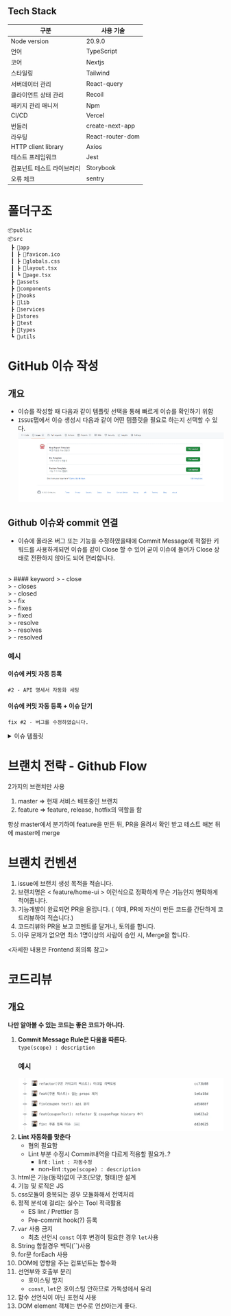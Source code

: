 ## Tech Stack

| 구분                       | 사용 기술        |
| -------------------------- | ---------------- |
| Node version               | 20.9.0           |
| 언어                       | TypeScript       |
| 코어                       | Nextjs           |
| 스타일링                   | Tailwind         |
| 서버데이터 관리            | React-query      |
| 클라이언트 상태 관리       | Recoil           |
| 패키지 관리 매니저         | Npm              |
| CI/CD                      | Vercel           |
| 번들러                     | create-next-app  |
| 라우팅                     | React-router-dom |
| HTTP client library        | Axios            |
| 테스트 프레임워크          | Jest             |
| 컴포넌트 테스트 라이브러리 | Storybook        |
| 오류 체크                  | sentry           |

# 폴더구조
```
📦public
📦src
 ┣ 📂app
 ┃ ┣ 📜favicon.ico
 ┃ ┣ 📜globals.css
 ┃ ┣ 📜layout.tsx
 ┃ ┗ 📜page.tsx
 ┣ 📂assets
 ┣ 📂components
 ┣ 📂hooks
 ┣ 📂lib
 ┣ 📂services
 ┣ 📂stores
 ┣ 📂test
 ┣ 📂types
 ┗ 📂utils
 ```

# GitHub 이슈 작성
## 개요
- 이슈를 작성할 때 다음과 같이 템플릿 선택을 통해 빠르게 이슈를 확인하기 위함
- `ISSUE`탭에서 이슈 생성시 다음과 같이 어떤 템플릿을 필요로 하는지 선택할 수 있다.
![alt text](.github/image.png)

## Github 이슈와 commit 연결
- 이슈에 올라온 버그 또는 기능을 수정하였을때에 Commit Message에 적절한 키워드를 사용하게되면 이슈를 같이 Close 할 수 있어 굳이 이슈에 들어가 Close 상태로 전환하지 않아도 되어 편리합니다.
<br>
> #### keyword
> - close<br>
> - closes<br>
> - closed<br>
> - fix<br>
> - fixes<br>
> - fixed<br>
> - resolve<br>
> - resolves<br>
> - resolved<br>

### 예시
#### 이슈에 커밋 자동 등록
`#2 - API 명세서 자동화 세팅`

#### 이슈에 커밋 자동 등록 + 이슈 닫기
`fix #2 - 버그를 수정하였습니다.`


<details>
<summary>이슈 템플릿</summary>

### 기능요청 이슈
```
## 어떤 기능인가요?

> 추가하려는 기능에 대해 간결하게 설명해주세요

## 작업 상세 내용

- [ ] TODO
- [ ] TODO
- [ ] TODO

## 참고할만한 자료(선택)
```
### 버그리포트 이슈
```
## 어떤 버그인가요?

> 어떤 버그인지 간결하게 설명해주세요

## 어떤 상황에서 발생한 버그인가요?

> (가능하면) Given-When-Then 형식으로 서술해주세요

## 예상 결과

> 예상했던 정상적인 결과가 어떤 것이었는지 설명해주세요

## 참고할만한 자료(선택)
```


</details>

# 브랜치 전략 - Github Flow
2가지의 브랜치만 사용

1. master => 현재 서비스 배포중인 브랜치
2. feature => feature, release, hotfix의 역할을 함

항상 master에서 분기하여 feature을 만든 뒤, PR을 올려서 확인 받고 테스트 해본 뒤에 master에 merge

# 브랜치 컨벤션

1. issue에 브랜치 생성 목적을 적습니다.
2. 브랜치명은 < feature/home-ui > 이런식으로 정확하게 무슨 기능인지 명확하게 적어줍니다.
3. 기능개발이 완료되면 PR을 올립니다. ( 이때, PR에 자신이 만든 코드를 간단하게 코드리뷰하여 적습니다.)
4. 코드리뷰와 PR을 보고 코멘트를 달거나, 토의를 합니다.
5. 아무 문제가 없으면 최소 1명이상의 사람이 승인 시, Merge을 합니다.


<자세한 내용은 Frontend 회의록 참고>

# 코드리뷰
## 개요
**나만 알아볼 수 있는 코드는 좋은 코드가 아니다.**


1. **Commit Message Rule은 다음을 따른다.**<br>
`type(scope) : description`
    ### 예시
    ![alt text](.github/image-1.png)
2. **Lint 자동화를 맞춘다**
    - 협의 필요함
    - Lint 부분 수정시 Commit내역을 다르게 적용할 필요가..?
        - lint : `lint : 자동수정`
        - non-lint :`type(scope) : description`
3. html은 기능(동작)없이 구조(모양, 형태)만 설계
4. 기능 및 로직은 JS
5. css모듈이 중복되는 경우 모듈화해서 전역처리
6. 정적 분석에 걸리는 실수는 Tool 적극활용
    - ES lint / Prettier 등
    - Pre-commit hook(?) 등록
7. `var` 사용 금지
    - 최초 선언시 `const` 이후 변경이 필요한 경우 `let`사용
8. String 합칠경우 백틱(``)사용
9. for문 forEach 사용
10. DOM에 영향을 주는 컴포넌트는 함수화
11. 선언부와 호출부 분리
    - 호이스팅 방지
    - `const`, `let`은 호이스팅 안하므로 가독성에서 유리
12. 함수 선언식이 아닌 표현식 사용
13. DOM element 객체는 변수로 언선아는게 좋다.
